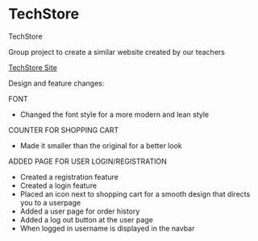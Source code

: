 # TechStore
TechStore

Group project to create a similar website created by our teachers

[TechStore Site](https://sjogrenjohan.github.io/TechStore/)


Design and feature changes:

FONT
* Changed the font style for a more modern and lean style

COUNTER FOR SHOPPING CART
* Made it smaller than the original for a better look

ADDED PAGE FOR USER LOGIN/REGISTRATION
* Created a registration feature
* Created a login feature
* Placed an icon next to shopping cart for a smooth design that directs you to a userpage
* Added a user page for order history
* Added a log out button at the user page
* When logged in username is displayed in the navbar


